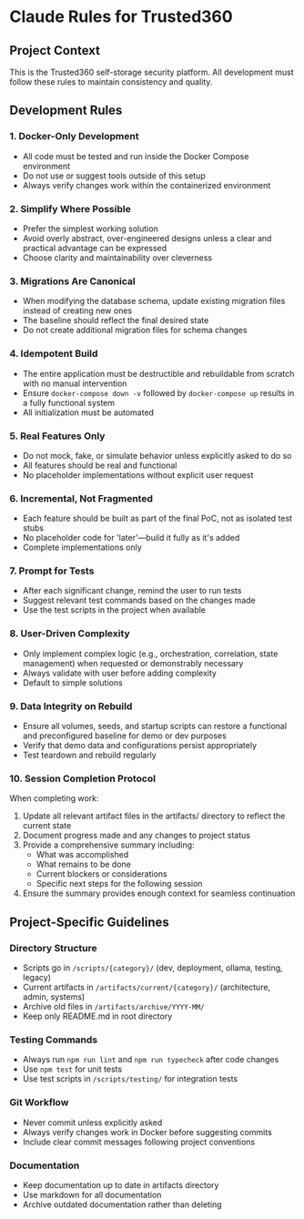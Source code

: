 # Claude Rules for Trusted360

## Project Context
This is the Trusted360 self-storage security platform. All development must follow these rules to maintain consistency and quality.

## Development Rules

### 1. Docker-Only Development
- All code must be tested and run inside the Docker Compose environment
- Do not use or suggest tools outside of this setup
- Always verify changes work within the containerized environment

### 2. Simplify Where Possible
- Prefer the simplest working solution
- Avoid overly abstract, over-engineered designs unless a clear and practical advantage can be expressed
- Choose clarity and maintainability over cleverness

### 3. Migrations Are Canonical
- When modifying the database schema, update existing migration files instead of creating new ones
- The baseline should reflect the final desired state
- Do not create additional migration files for schema changes

### 4. Idempotent Build
- The entire application must be destructible and rebuildable from scratch with no manual intervention
- Ensure `docker-compose down -v` followed by `docker-compose up` results in a fully functional system
- All initialization must be automated

### 5. Real Features Only
- Do not mock, fake, or simulate behavior unless explicitly asked to do so
- All features should be real and functional
- No placeholder implementations without explicit user request

### 6. Incremental, Not Fragmented
- Each feature should be built as part of the final PoC, not as isolated test stubs
- No placeholder code for 'later'—build it fully as it's added
- Complete implementations only

### 7. Prompt for Tests
- After each significant change, remind the user to run tests
- Suggest relevant test commands based on the changes made
- Use the test scripts in the project when available

### 8. User-Driven Complexity
- Only implement complex logic (e.g., orchestration, correlation, state management) when requested or demonstrably necessary
- Always validate with user before adding complexity
- Default to simple solutions

### 9. Data Integrity on Rebuild
- Ensure all volumes, seeds, and startup scripts can restore a functional and preconfigured baseline for demo or dev purposes
- Verify that demo data and configurations persist appropriately
- Test teardown and rebuild regularly

### 10. Session Completion Protocol
When completing work:
1. Update all relevant artifact files in the artifacts/ directory to reflect the current state
2. Document progress made and any changes to project status
3. Provide a comprehensive summary including:
   - What was accomplished
   - What remains to be done
   - Current blockers or considerations
   - Specific next steps for the following session
4. Ensure the summary provides enough context for seamless continuation

## Project-Specific Guidelines

### Directory Structure
- Scripts go in `/scripts/{category}/` (dev, deployment, ollama, testing, legacy)
- Current artifacts in `/artifacts/current/{category}/` (architecture, admin, systems)
- Archive old files in `/artifacts/archive/YYYY-MM/`
- Keep only README.md in root directory

### Testing Commands
- Always run `npm run lint` and `npm run typecheck` after code changes
- Use `npm test` for unit tests
- Use test scripts in `/scripts/testing/` for integration tests

### Git Workflow
- Never commit unless explicitly asked
- Always verify changes work in Docker before suggesting commits
- Include clear commit messages following project conventions

### Documentation
- Keep documentation up to date in artifacts directory
- Use markdown for all documentation
- Archive outdated documentation rather than deleting